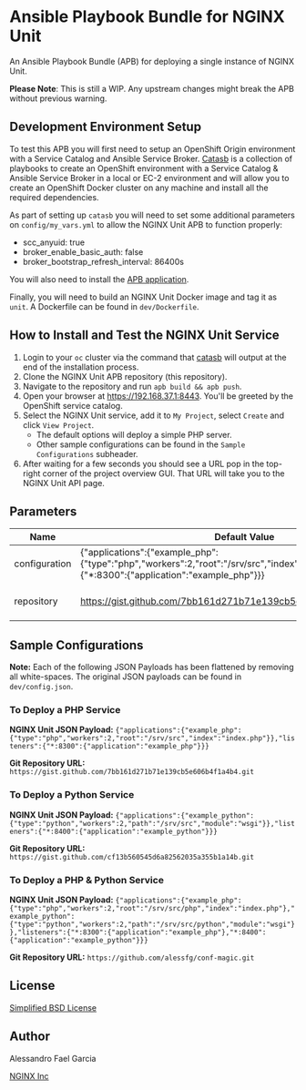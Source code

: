 # Ansible Playbook Bundle for NGINX Unit

An Ansible Playbook Bundle (APB) for deploying a single instance of NGINX Unit.

**Please Note**: This is still a WIP. Any upstream changes might break the APB without previous warning.

## Development Environment Setup

To test this APB you will first need to setup an OpenShift Origin environment with a Service Catalog and Ansible Service Broker. [Catasb](https://github.com/fusor/catasb) is a collection of playbooks to create an OpenShift environment with a Service Catalog & Ansible Service Broker in a local or EC-2 environment and will allow you to create an OpenShift Docker cluster on any machine and install all the required dependencies.

As part of setting up `catasb` you will need to set some additional parameters on `config/my_vars.yml` to allow the NGINX Unit APB to function properly:
* scc_anyuid: true
* broker_enable_basic_auth: false
* broker_bootstrap_refresh_interval: 86400s

You will also need to install the [APB application](https://github.com/fusor/ansible-playbook-bundle).

Finally, you will need to build an NGINX Unit Docker image and tag it as `unit`. A Dockerfile can be found in `dev/Dockerfile`.

## How to Install and Test the NGINX Unit Service

1. Login to your `oc` cluster via the command that [catasb](https://github.com/fusor/catasb) will output at the end of the installation process.
2. Clone the NGINX Unit APB repository (this repository).
3. Navigate to the repository and run `apb build && apb push`.
5. Open your browser at https://192.168.37.1:8443. You'll be greeted by the OpenShift service catalog.
6. Select the NGINX Unit service, add it to `My Project`, select `Create` and click `View Project`.
    * The default options will deploy a simple PHP server.
    * Other sample configurations can be found in the `Sample Configurations` subheader.
7. After waiting for a few seconds you should see a URL pop in the top-right corner of the project overview GUI. That URL will take you to the NGINX Unit API page.

## Parameters

Name | Default Value | Required | Description
---|---|---|---
configuration | {"applications":{"example_php":{"type":"php","workers":2,"root":"/srv/src","index":"index.php"}},"listeners":{"*:8300":{"application":"example_php"}}} | Yes | NGINX Unit JSON Payload
repository | <https://gist.github.com/7bb161d271b71e139cb5e606b4f1a4b4.git> | Yes | Git Repository URL

## Sample Configurations

**Note:** Each of the following JSON Payloads has been flattened by removing all white-spaces. The original JSON payloads can be found in `dev/config.json`.

### To Deploy a PHP Service

**NGINX Unit JSON Payload:** `{"applications":{"example_php":{"type":"php","workers":2,"root":"/srv/src","index":"index.php"}},"listeners":{"*:8300":{"application":"example_php"}}}`

**Git Repository URL:** `https://gist.github.com/7bb161d271b71e139cb5e606b4f1a4b4.git`

### To Deploy a Python Service

**NGINX Unit JSON Payload:** `{"applications":{"example_python":{"type":"python","workers":2,"path":"/srv/src","module":"wsgi"}},"listeners":{"*:8400":{"application":"example_python"}}}`

**Git Repository URL:** `https://gist.github.com/cf13b560545d6a82562035a355b1a14b.git`

### To Deploy a PHP & Python Service

**NGINX Unit JSON Payload:** `{"applications":{"example_php":{"type":"php","workers":2,"root":"/srv/src/php","index":"index.php"},"example_python":{"type":"python","workers":2,"path":"/srv/src/python","module":"wsgi"}},"listeners":{"*:8300":{"application":"example_php"},"*:8400":{"application":"example_python"}}}`

**Git Repository URL:** `https://github.com/alessfg/conf-magic.git`

## License

[Simplified BSD License](https://github.com/nginxinc/nginx-unit-apb/blob/master/LICENSE)

## Author

Alessandro Fael Garcia

[NGINX Inc](https://www.nginx.com/)
